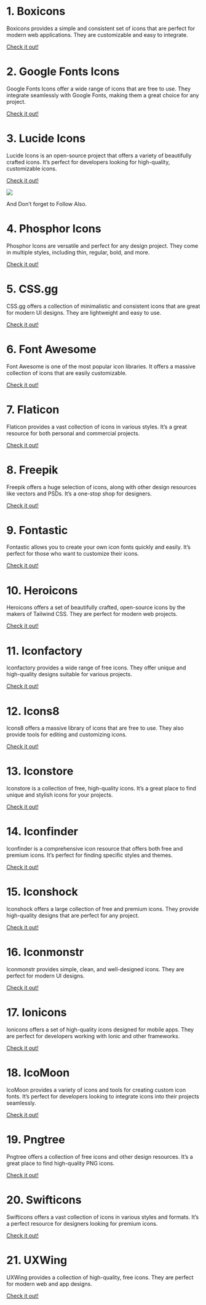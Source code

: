 1\. Boxicons
============

Boxicons provides a simple and consistent set of icons that are perfect for modern web applications. They are customizable and easy to integrate.

[Check it out!](https://boxicons.com/)

2\. Google Fonts Icons
======================

Google Fonts Icons offer a wide range of icons that are free to use. They integrate seamlessly with Google Fonts, making them a great choice for any project.

[Check it out!](https://fonts.google.com/icons)

3\. Lucide Icons
================

Lucide Icons is an open-source project that offers a variety of beautifully crafted icons. It’s perfect for developers looking for high-quality, customizable icons.

[Check it out!](https://lucide.dev/icons/)

![](https://miro.medium.com/v2/resize:fit:927/1*JUpthAWau1_fT3K_XYm8xQ.gif)

And Don’t forget to Follow Also.

4\. Phosphor Icons
==================

Phosphor Icons are versatile and perfect for any design project. They come in multiple styles, including thin, regular, bold, and more.

[Check it out!](https://phosphoricons.com/)

5\. CSS.gg
==========

CSS.gg offers a collection of minimalistic and consistent icons that are great for modern UI designs. They are lightweight and easy to use.

[Check it out!](https://css.gg/)

6\. Font Awesome
================

Font Awesome is one of the most popular icon libraries. It offers a massive collection of icons that are easily customizable.

[Check it out!](https://fontawesome.com/?from=io)

7\. Flaticon
============

Flaticon provides a vast collection of icons in various styles. It’s a great resource for both personal and commercial projects.

[Check it out!](https://www.flaticon.com/)

8\. Freepik
===========

Freepik offers a huge selection of icons, along with other design resources like vectors and PSDs. It’s a one-stop shop for designers.

[Check it out!](https://www.freepik.com/)

9\. Fontastic
=============

Fontastic allows you to create your own icon fonts quickly and easily. It’s perfect for those who want to customize their icons.

[Check it out!](https://fontastic.me/)

10\. Heroicons
==============

Heroicons offers a set of beautifully crafted, open-source icons by the makers of Tailwind CSS. They are perfect for modern web projects.

[Check it out!](https://heroicons.com/)

11\. Iconfactory
================

Iconfactory provides a wide range of free icons. They offer unique and high-quality designs suitable for various projects.

[Check it out!](https://freeware.iconfactory.com/icons)

12\. Icons8
===========

Icons8 offers a massive library of icons that are free to use. They also provide tools for editing and customizing icons.

[Check it out!](https://icons8.com/)

13\. Iconstore
==============

Iconstore is a collection of free, high-quality icons. It’s a great place to find unique and stylish icons for your projects.

[Check it out!](https://iconstore.co/)

14\. Iconfinder
===============

Iconfinder is a comprehensive icon resource that offers both free and premium icons. It’s perfect for finding specific styles and themes.

[Check it out!](https://www.iconfinder.com/free_icons)

15\. Iconshock
==============

Iconshock offers a large collection of free and premium icons. They provide high-quality designs that are perfect for any project.

[Check it out!](https://www.iconshock.com/free-icons/)

16\. Iconmonstr
===============

Iconmonstr provides simple, clean, and well-designed icons. They are perfect for modern UI designs.

[Check it out!](https://iconmonstr.com/)

17\. Ionicons
=============

Ionicons offers a set of high-quality icons designed for mobile apps. They are perfect for developers working with Ionic and other frameworks.

[Check it out!](https://ionic.io/ionicons)

18\. IcoMoon
============

IcoMoon provides a variety of icons and tools for creating custom icon fonts. It’s perfect for developers looking to integrate icons into their projects seamlessly.

[Check it out!](https://icomoon.io/)

19\. Pngtree
============

Pngtree offers a collection of free icons and other design resources. It’s a great place to find high-quality PNG icons.

[Check it out!](https://pngtree.com/free-icon)

20\. Swifticons
===============

Swifticons offers a vast collection of icons in various styles and formats. It’s a perfect resource for designers looking for premium icons.

[Check it out!](https://www.swifticons.com/)

21\. UXWing
===========

UXWing provides a collection of high-quality, free icons. They are perfect for modern web and app designs.

[Check it out!](https://uxwing.com/)
